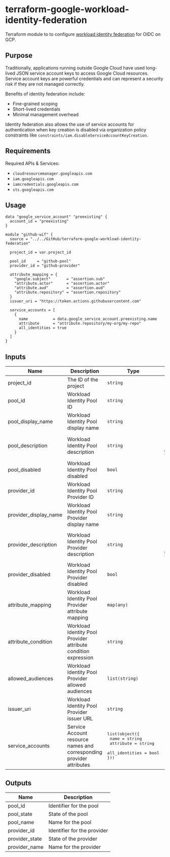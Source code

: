 # terraform-google-workload-identity-federation

Terraform module to to configure [workload identity federation](https://cloud.google.com/iam/docs/workload-identity-federation) for OIDC on GCP.

## Purpose

Traditionally, applications running outside Google Cloud have used long-lived JSON service account keys to access Google Cloud resources. Service account keys are powerful credentials and can represent a security risk if they are not managed correctly.

Benefits of identity federation include:

* Fine-grained scoping
* Short-lived credentials
* Minimal management overhead

Identity federation also allows the use of service accounts for authentication when key creation is disabled via organization policy constraints like `constraints/iam.disableServiceAccountKeyCreation`.

## Requirements

Required APIs & Services:

* `cloudresourcemanager.googleapis.com`
* `iam.googleapis.com`
* `iamcredentials.googleapis.com`
* `sts.googleapis.com`

## Usage

```hcl
data "google_service_account" "preexisting" {
  account_id = "preexisting"
}

module "github-wif" {
  source = "../../GitHub/terraform-google-workload-identity-federation"

  project_id = var.project_id

  pool_id     = "github-pool"
  provider_id = "github-provider"

  attribute_mapping = {
    "google.subject"       = "assertion.sub"
    "attribute.actor"      = "assertion.actor"
    "attribute.aud"        = "assertion.aud"
    "attribute.repository" = "assertion.repository"
  }
  issuer_uri = "https://token.actions.githubusercontent.com"

  service_accounts = [
    {
      name           = data.google_service_account.preexisting.name
      attribute      = "attribute.repository/my-org/my-repo"
      all_identities = true
    }
  ]
}
```

## Inputs

| Name | Description | Type | Default | Required |
| ---- | ----------- | ---- | ------- | -------- |
| project_id | The ID of the project | `string` | n/a | yes
| pool_id | Workload Identity Pool ID | `string` | n/a | yes
| pool_display_name | Workload Identity Pool display name | `string` | `null` | no
| pool_description | Workload Identity Pool description | `string` | `"Workload Identity Pool managed by Terraform"` | no
| pool_disabled | Workload Identity Pool disabled | `bool` | `false` | no
| provider_id | Workload Identity Pool Provider ID | `string` | n/a | yes
| provider_display_name | Workload Identity Pool Provider display name | `string` | `null` | no
| provider_description | Workload Identity Pool Provider description | `string` | `"Workload Identity Pool Provider managed by Terraform"` | no
| provider_disabled | Workload Identity Pool Provider disabled | `bool` | `false` | no
| attribute_mapping | Workload Identity Pool Provider attribute mapping | `map(any)` | `{}` | no
| attribute_condition | Workload Identity Pool Provider attribute condition expression | `string` | `null` | no
| allowed_audiences | Workload Identity Pool Provider allowed audiences | `list(string)` | `[]` | no
| issuer_uri | Workload Identity Pool Provider issuer URL | `string` | n/a | yes
| service_accounts | Service Account resource names and corresponding provider attributes | <pre>list(object({<br>  name           = string<br>  attribute      = string<br>  all_identities = bool<br>}))</pre> | `null` | no

## Outputs

| Name | Description |
| ---- | ----------- |
| pool_id | Identifier for the pool |
| pool_state | State of the pool |
| pool_name | Name for the pool |
| provider_id | Identifier for the provider |
| provider_state | State of the provider |
| provider_name | Name for the provider |